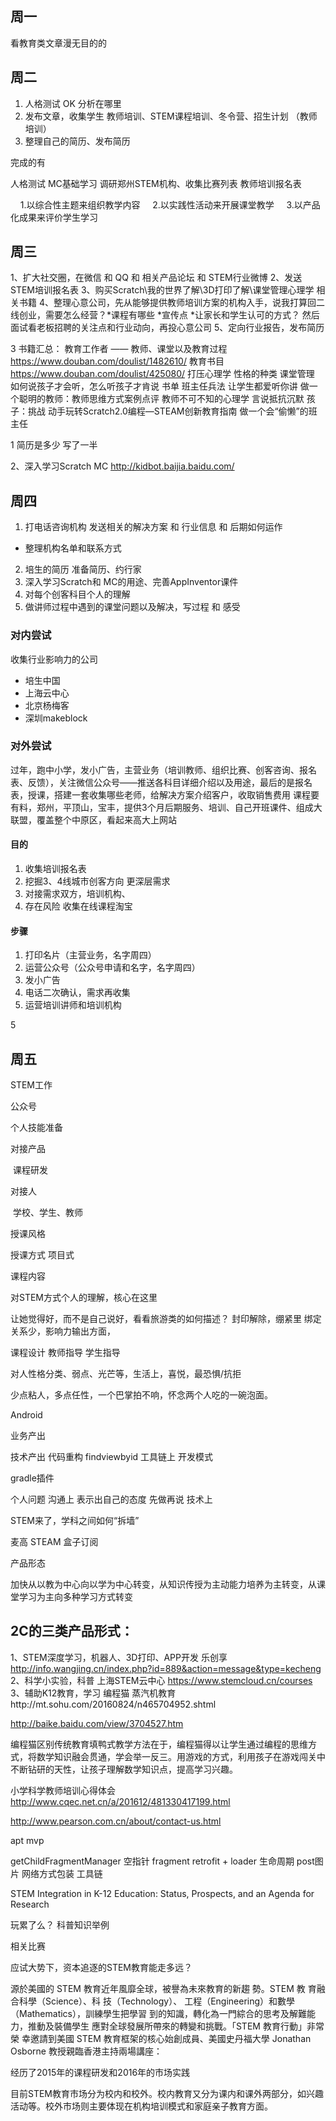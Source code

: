 ## 周一

看教育类文章漫无目的的

## 周二

1. 人格测试 OK 分析在哪里
2. 发布文章，收集学生
   教师培训、STEM课程培训、冬令营、招生计划 （教师培训）
3. 整理自己的简历、发布简历

完成的有

人格测试
MC基础学习
调研郑州STEM机构、收集比赛列表
教师培训报名表

    1.以综合性主题来组织教学内容
    2.以实践性活动来开展课堂教学
    3.以产品化成果来评价学生学习

## 周三

1、扩大社交圈，在微信 和 QQ 和 相关产品论坛 和 STEM行业微博
2、发送STEM培训报名表
3、购买Scratch\我的世界了解\3D打印了解\课堂管理心理学 相关书籍
4、整理心意公司，先从能够提供教师培训方案的机构入手，说我打算回二线创业，需要怎么经营？*课程有哪些 *宣传点 *让家长和学生认可的方式？ 然后面试看老板招聘的关注点和行业动向，再投心意公司
5、定向行业报告，发布简历

3
书籍汇总：
教育工作者 —— 教师、课堂以及教育过程 https://www.douban.com/doulist/1482610/
教育书目 https://www.douban.com/doulist/425080/ 
打压心理学 性格的种类 课堂管理 
如何说孩子才会听，怎么听孩子才肯说
书单
班主任兵法
让学生都爱听你讲
做一个聪明的教师：教师思维方式案例点评
教师不可不知的心理学
言说抵抗沉默
孩子：挑战
动手玩转Scratch2.0编程―STEAM创新教育指南
做一个会“偷懒”的班主任

1 简历是多少
写了一半

2、深入学习Scratch  MC
http://kidbot.baijia.baidu.com/

## 周四

1. 打电话咨询机构 发送相关的解决方案 和 行业信息 和 后期如何运作 

* 整理机构名单和联系方式

2. 培生的简历  准备简历、约行家
3. 深入学习Scratch和 MC的用途、完善AppInventor课件
4. 对每个创客科目个人的理解
5. 做讲师过程中遇到的课堂问题以及解决，写过程 和 感受



### 对内尝试

收集行业影响力的公司

* 培生中国
* 上海云中心
* 北京杨梅客
* 深圳makeblock




### 对外尝试

过年，跑中小学，发小广告，主营业务（培训教师、组织比赛、创客咨询、报名表、反馈），关注微信公众号——推送各科目详细介绍以及用途，最后的是报名表，授课，搭建一套收集哪些老师，给解决方案介绍客户，收取销售费用
课程要有料，郑州，平顶山，宝丰，提供3个月后期服务、培训、自己开班课件、组成大联盟，覆盖整个中原区，看起来高大上网站

#### 目的

1. 收集培训报名表
2. 挖掘3、4线城市创客方向  更深层需求
3. 对接需求双方，培训机构、
4. 存在风险 收集在线课程淘宝

#### 步骤

1. 打印名片（主营业务，名字周四）
2. 运营公众号（公众号申请和名字，名字周四）
3. 发小广告
4. 电话二次确认，需求再收集
5. 运营培训讲师和培训机构







5

## 周五

STEM工作

公众号

个人技能准备





对接产品

​	课程研发

对接人 

​	学校、学生、教师

授课风格

授课方式  项目式

课程内容

对STEM方式个人的理解，核心在这里








让她觉得好，而不是自己说好，看看旅游类的如何描述？
封印解除，绷紧里
绑定关系少，影响力输出方面，



课程设计
教师指导
学生指导




对人性格分类、弱点、光芒等，生活上，喜悦，最恐惧/抗拒


少点粘人，多点任性，一个巴掌拍不响，怀念两个人吃的一碗泡面。


Android


业务产出


技术产出
代码重构
findviewbyid
工具链上 开发模式

gradle插件



个人问题
沟通上
	表示出自己的态度
	先做再说
技术上

STEM来了，学科之间如何“拆墙”

麦高 STEAM 盒子订阅



产品形态

加快从以教为中心向以学为中心转变，从知识传授为主动能力培养为主转变，从课堂学习为主向多种学习方式转变






## 2C的三类产品形式：

1、STEM深度学习，机器人、3D打印、APP开发	 乐创享 http://info.wangjing.cn/index.php?id=889&action=message&type=kecheng
2、科学小实验，科普 			上海STEM云中心 https://www.stemcloud.cn/courses
3、辅助K12教育，学习			编程猫  蒸汽机教育http://mt.sohu.com/20160824/n465704952.shtml





http://baike.baidu.com/view/3704527.htm

编程猫区别传统教育填鸭式教学方法在于，编程猫得以让学生通过编程的思维方式，将数学知识融会贯通，学会举一反三。用游戏的方式，利用孩子在游戏闯关中不断钻研的天性，让孩子理解数学知识点，提高学习兴趣。



小学科学教师培训心得体会  http://www.cqec.net.cn/a/201612/481330417199.html


http://www.pearson.com.cn/about/contact-us.html






apt mvp 

getChildFragmentManager 空指针 fragment
retrofit + loader 生命周期 post图片 
网络方式包装
工具链


STEM Integration in K-12 Education: Status, Prospects, and
an Agenda for Research

玩累了么？
科普知识举例


相关比赛



应试大势下，资本追逐的STEM教育能走多远？




源於美國的 STEM 教育近年風靡全球，被譽為未來教育的新趨
勢。STEM 教 育融合科學（Science）、科 技（Technology）、
工程（Engineering）和數學（Mathematics），訓練學生把學習
到的知識，轉化為一門綜合的思考及解難能力，推動及裝備學生
應對全球發展所帶來的轉變和挑戰。「STEM 教育行動」非常榮
幸邀請到美國 STEM 教育框架的核心始創成員、美國史丹福大學
Jonathan Osborne 教授親臨香港主持兩場講座：


经历了2015年的课程研发和2016年的市场实践



目前STEM教育市场分为校内和校外。校内教育又分为课内和课外两部分，如兴趣活动等。校外市场则主要体现在机构培训模式和家庭亲子教育方面。

